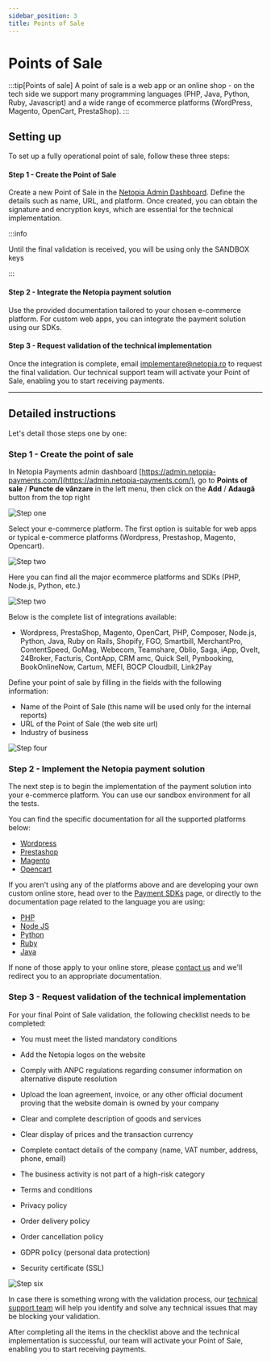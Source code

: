 ```yaml
---
sidebar_position: 3
title: Points of Sale
---
```


# Points of Sale

:::tip[Points of sale]
A point of sale is a web app or an online shop - on the tech side we support many programming languages (PHP, Java, Python, Ruby, Javascript) and a wide range of ecommerce platforms (WordPress, Magento, OpenCart, PrestaShop).
:::

## Setting up

To set up a fully operational point of sale, follow these three steps:

#### Step 1 - Create the Point of Sale
Create a new Point of Sale in the [Netopia Admin Dashboard](https://admin.netopia-payments.com). Define the details such as name, URL, and platform. Once created, you can obtain the signature and encryption keys, which are essential for the technical implementation.

:::info

Until the final validation is received, you will be using only the SANDBOX keys

:::

#### Step 2 - Integrate the Netopia payment solution

Use the provided documentation tailored to your chosen e-commerce platform. For custom web apps, you can integrate the payment solution using our SDKs.

#### Step 3 - Request validation of the technical implementation

Once the integration is complete, email implementare@netopia.ro to request the final validation. Our technical support team will activate your Point of Sale, enabling you to start receiving payments.

---

## Detailed instructions

Let's detail those steps one by one:

### Step 1 - Create the point of sale

In Netopia Payments admin dashboard [https://admin.netopia-payments.com/](https://admin.netopia-payments.com/), go to **Points of sale** / **Puncte de vânzare** in the left menu, then click on the **Add** / **Adaugă** button from the top right

![Step one](../../static/img/wordpress/wordpress-plugin-1.png)

Select your e-commerce platform. The first option is suitable for web apps or typical e-commerce platforms (Wordpress, Prestashop, Magento, Opencart).

![Step two](../../static/img/pointsofsale/points-of-sale-1.png)

Here you can find all the major ecommerce platforms and SDKs (PHP, Node.js, Python, etc.)

![Step two](../../static/img/pointsofsale/points-of-sale-2.png)

Below is the complete list of integrations available:

- Wordpress, PrestaShop, Magento, OpenCart, PHP, Composer, Node.js, Python, Java, Ruby on Rails, Shopify, FGO, Smartbill, MerchantPro, ContentSpeed, GoMag, Webecom, Teamshare, Oblio, Saga, iApp, Ovelt, 24Broker, Facturis, ContApp, CRM amc, Quick Sell, Pynbooking, BookOnlineNow, Cartum, MEFI, BOCP Cloudbill, Link2Pay


Define your point of sale by filling in the fields with the following information:

- Name of the Point of Sale (this name will be used only for the internal reports)
- URL of the Point of Sale (the web site url)
- Industry of business

![Step four](../../static/img/wordpress/wordpress-plugin-4.png)

### Step 2 - Implement the Netopia payment solution

The next step is to begin the implementation of the payment solution into your e-commerce platform. You can use our sandbox environment for all the tests.

You can find the specific documentation for all the supported platforms below:
- [Wordpress](/docs/payment-plugins/wordpress)
- [Prestashop](/docs/payment-plugins/prestashop)
- [Magento](/docs/payment-plugins/magento)
- [Opencart](/docs/payment-plugins/opencart)

If you aren't using any of the platforms above and are developing your own custom online store, head over to the [Payment SDKs](/docs/payment-sdks) page, or directly to the documentation page related to the language you are using:
- [PHP](/docs/payment-sdks/php)
- [Node JS](/docs/payment-sdks/nodejs)
- [Python](/docs/payment-sdks/python)
- [Ruby](/docs/payment-sdks/ruby)
- [Java](/docs/payment-sdks/java)

If none of those apply to your online store, please [contact us](mailto:implementare@netopia.ro) and we'll redirect you to an appropriate documentation.

### Step 3 - Request validation of the technical implementation

For your final Point of Sale validation, the following checklist needs to be completed:

- You must meet the listed mandatory conditions
- Add the Netopia logos on the website
- Comply with ANPC regulations regarding consumer information on alternative dispute resolution
- Upload the loan agreement, invoice, or any other official document proving that the website domain is owned by your company

- Clear and complete description of goods and services
- Clear display of prices and the transaction currency
- Complete contact details of the company (name, VAT number, address, phone, email)
- The business activity is not part of a high-risk category
- Terms and conditions
- Privacy policy
- Order delivery policy
- Order cancellation policy
- GDPR policy (personal data protection)
- Security certificate (SSL)

![Step six](../../static/img/wordpress/wordpress-plugin-6.png)

In case there is something wrong with the validation process, our [technical support team](mailto:implementare@netopia.ro) will help you identify and solve any technical issues that may be blocking your validation.

After completing all the items in the checklist above and the technical implementation is successful, our team will activate your Point of Sale, enabling you to start receiving payments.

